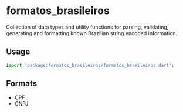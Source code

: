 # formatos_brasileiros

Collection of data types and utility functions for parsing, validating,
generating and formatting known Brazilian string encoded information.

## Usage

```dart
import 'package:formatos_brasileiros/formatos_brasileiros.dart';
```

## Formats

- CPF
- CNPJ
